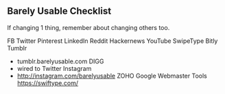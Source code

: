 Barely Usable Checklist
-----------------------

If changing 1 thing, remember about changing others too.

FB
Twitter
Pinterest
LinkedIn
Reddit
Hackernews
YouTube
SwipeType
Bitly
Tumblr
- tumblr.barelyusable.com
DIGG
- wired to Twitter
Instagram
- http://instagram.com/barelyusable
ZOHO
Google Webmaster Tools
https://swiftype.com/
